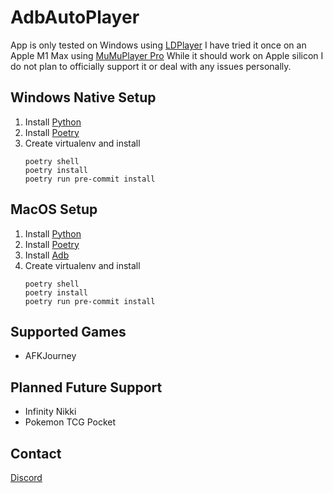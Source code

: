 # AdbAutoPlayer
App is only tested on Windows using [LDPlayer](https://www.ldplayer.net/)
I have tried it once on an Apple M1 Max using [MuMuPlayer Pro](https://www.mumuplayer.com/mac/)
While it should work on Apple silicon I do not plan to officially support it or deal with any issues personally.

## Windows Native Setup
1. Install [Python](https://www.python.org/downloads/)
2. Install [Poetry](https://python-poetry.org/docs/#installing-with-the-official-installer)
3. Create virtualenv and install
   ```shell
   poetry shell
   poetry install
   poetry run pre-commit install
   ```

## MacOS Setup
1. Install [Python](https://formulae.brew.sh/formula/python@3.12)
2. Install [Poetry](https://python-poetry.org/docs/#installing-with-pipx)
3. Install [Adb](https://formulae.brew.sh/cask/android-platform-tools)
4. Create virtualenv and install
   ```shell
   poetry shell
   poetry install
   poetry run pre-commit install
   ```

## Supported Games
- AFKJourney

## Planned Future Support
- Infinity Nikki
- Pokemon TCG Pocket

## Contact
[Discord](https://discord.com/users/518169167048998913)
